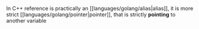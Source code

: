 In C++ reference is practically an [[languages/golang/alias|alias]], it is more strict [[languages/golang/pointer|pointer]], that is strictly **pointing** to another variable
